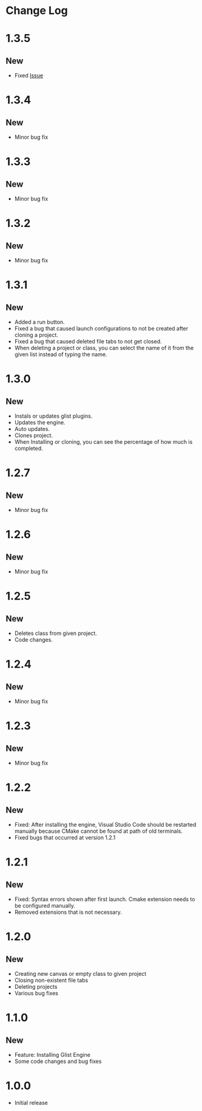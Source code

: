# Change Log

# 1.3.5

## New

- Fixed [Issue](https://github.com/javertus/GlistEngine-vscode-extension/issues/1)

# 1.3.4

## New

- Minor bug fix

# 1.3.3

## New

- Minor bug fix

# 1.3.2

## New

- Minor bug fix

# 1.3.1

## New

- Added a run button.
- Fixed a bug that caused launch configurations to not be created after cloning a project.
- Fixed a bug that caused deleted file tabs to not get closed.
- When deleting a project or class, you can select the name of it from the given list instead of typing the name.

# 1.3.0

## New

- Instals or updates glist plugins.
- Updates the engine.
- Auto updates.
- Clones project.
- When Installing or cloning, you can see the percentage of how much is completed.

# 1.2.7

## New

- Minor bug fix

# 1.2.6

## New

- Minor bug fix

# 1.2.5

## New

- Deletes class from given project.
- Code changes.

# 1.2.4

## New

- Minor bug fix

# 1.2.3

## New

- Minor bug fix

# 1.2.2

## New

- Fixed: After installing the engine, Visual Studio Code should be restarted manually because CMake cannot be found at path of old terminals.
- Fixed bugs that occurred at version 1.2.1

# 1.2.1

## New

- Fixed: Syntax errors shown after first launch. Cmake extension needs to be configured manually.
- Removed extensions that is not necessary.

# 1.2.0

## New

- Creating new canvas or empty class to given project
- Closing non-existent file tabs
- Deleting projects
- Various bug fixes

# 1.1.0

## New

- Feature: Installing Glist Engine
- Some code changes and bug fixes

# 1.0.0

- Initial release